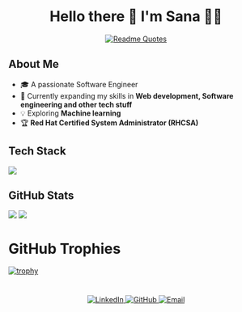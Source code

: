 <div align="center">

#  Hello there 👋 I'm Sana 🧑‍💻

</div>

<div align="center">
  <a href="https://github.com/piyushsuthar/github-readme-quotes">
    <img src="https://quotes-github-readme.vercel.app/api?type=horizontal&theme=dark" alt="Readme Quotes" />
  </a>
</div>

## About Me
- 🎓 A passionate Software Engineer
- 🌱 Currently expanding my skills in **Web development, Software engineering and other tech stuff**
- 💡 Exploring **Machine learning**
- 🏆 **Red Hat Certified System Administrator (RHCSA)**


## Tech Stack                                     
<p align="left">
  <a href="https://skillicons.dev">
    <img src="https://skillicons.dev/icons?i=cpp,js,html,css,react,linux,python" />
  </a>
</p>



 ## GitHub Stats
![](https://github-readme-stats.vercel.app/api?username=Sanakhansk&theme=dark&hide_border=false&include_all_commits=false&count_private=false)
![](https://nirzak-streak-stats.vercel.app/?user=Sanakhansk&theme=dark&hide_border=false&height=20&width=20)




# GitHub Trophies
[![trophy](https://github-profile-trophy.vercel.app/?username=Sanakhansk&title=Stars,MultiLanguage,Commits,Repositories,Experience,PullRequest)](https://github.com/ryo-ma/github-profile-trophy)


#
<div align="center">
<a href="https://www.linkedin.com/in/khansanask">
  <img src="https://img.shields.io/badge/LinkedIn-blue?style=for-the-badge&logo=linkedin" alt="LinkedIn" />
</a>
<a href="https://github.com/Sanakhansk">
  <img src="https://img.shields.io/badge/GitHub-black?style=for-the-badge&logo=github" alt="GitHub" />
</a>
<a href="mailto:your-khansana.ajmer@gmail.com">
  <img src="https://img.shields.io/badge/Email-D14836?style=for-the-badge&logo=gmail&logoColor=white" alt="Email" />
</a>
</div>












